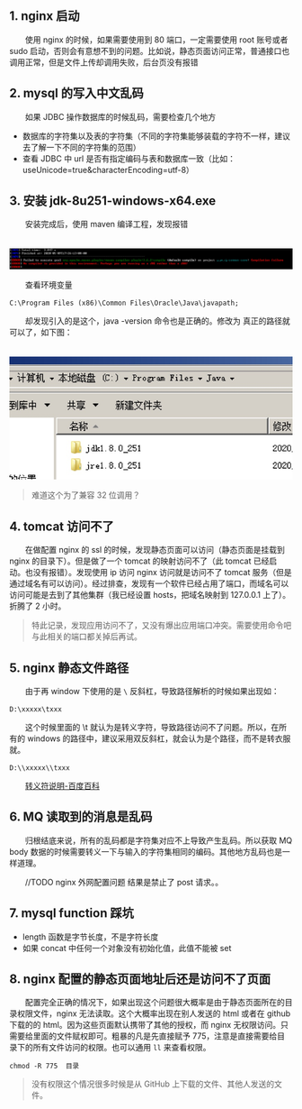 ## 1. nginx 启动

　　使用 nginx 的时候，如果需要使用到 80 端口，一定需要使用 root 账号或者 sudo 启动，否则会有意想不到的问题。比如说，静态页面访问正常，普通接口也调用正常，但是文件上传却调用失败，后台页没有报错

## 2. mysql 的写入中文乱码

　　如果 JDBC 操作数据库的时候乱码，需要检查几个地方

* 数据库的字符集以及表的字符集（不同的字符集能够装载的字符不一样，建议去了解一下不同的字符集的范围）
* 查看 JDBC 中 url 是否有指定编码与表和数据库一致（比如：useUnicode=true&characterEncoding=utf-8）

## 3. 安装 jdk-8u251-windows-x64.exe

　　安装完成后，使用 maven 编译工程，发现报错

　　![](assets/15890192789469-20211204233824-4pfdl4s.jpg)

　　查看环境变量

```
C:\Program Files (x86)\Common Files\Oracle\Java\javapath;
```

　　却发现引入的是这个，java -version 命令也是正确的。修改为 真正的路径就可以了，如下图：

　　![w300](assets/15890194995799-20211204233824-wi6t147.jpg)

> 难道这个为了兼容 32 位调用？
>

## 4. tomcat 访问不了

　　在做配置 nginx 的 ssl 的时候，发现静态页面可以访问（静态页面是挂载到 nginx 的目录下）。但是做了一个 tomcat 的映射访问不了（此 tomcat 已经启动。也没有报错）。发现使用 ip 访问 nginx 访问就是访问不了 tomcat 服务（但是通过域名有可以访问）。经过排查，发现有一个软件已经占用了端口，而域名可以访问可能是去到了其他集群（我已经设置 hosts，把域名映射到 127.0.0.1 上了）。折腾了 2 小时。

> 特此记录，发现应用访问不了，又没有爆出应用端口冲突。需要使用命令吧与此相关的端口都关掉后再试。
>

## 5. nginx 静态文件路径

　　由于再 window 下使用的是 `\` 反斜杠，导致路径解析的时候如果出现如：

```
D:\xxxxx\txxx
```

　　这个时候里面的 \t 就认为是转义字符，导致路径访问不了问题。所以，在所有的 windows 的路径中，建议采用双反斜杠，就会认为是个路径，而不是转衣服就。

```
D:\\xxxxx\\txxx
```

　　[转义符说明-百度百科](https://baike.baidu.com/item/%E8%BD%AC%E4%B9%89%E5%AD%97%E7%AC%A6)

## 6. MQ 读取到的消息是乱码

　　归根结底来说，所有的乱码都是字符集对应不上导致产生乱码。所以获取 MQ body 数据的时候需要转义一下与输入的字符集相同的编码。其他地方乱码也是一样道理。

　　//TODO
nginx 外网配置问题
结果是禁止了 post 请求。。

## 7. mysql function 踩坑

* length 函数是字节长度，不是字符长度
* 如果 concat 中任何一个对象没有初始化值，此值不能被 set

## 8. nginx 配置的静态页面地址后还是访问不了页面

　　配置完全正确的情况下，如果出现这个问题很大概率是由于静态页面所在的目录权限文件，nginx 无法读取。这个大概率出现在别人发送的 html 或者在 github 下载的的 html。因为这些页面默认携带了其他的授权，而 nginx 无权限访问。只需要给里面的文件赋权即可。粗暴的凡是先直接赋予 775，注意是直接需要给目录下的所有文件访问的权限。也可以通用 `ll` 来查看权限。

```shell
chmod -R 775  目录
```

> 没有权限这个情况很多时候是从 GitHub 上下载的文件、其他人发送的文件。
>

　　
